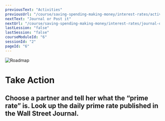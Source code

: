 ```yaml
---
previousText: "Activities"
previousUrl: "/course/saving-spending-making-money/interest-rates/activities"
nextText: "Journal or Post it"
nextUrl: "/course/saving-spending-making-money/interest-rates/journal-or-post-it"
lastLession: "false"
lastSession: "false"
courseModuleId: "6"
sessionId: "2"
pageId: "6"
---
```



![Roadmap](/assets/img/lets-talk-about-it.png)
# Take Action
## Choose a partner and tell her what the “prime rate” is. Look up the daily prime rate published in the Wall Street Journal.
